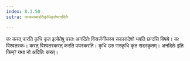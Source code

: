 ```yaml
---
index: 8.3.50
sutra: कःकरत्करतिकृधिकृतेष्वनदितेः

---
```

कः करत् करति कृधि कृत इत्येतेषु परतः अनदितेः विसर्जनीयस्य सकारादेशो भवति छन्दसि विषये। कः विश्वतस्कः। करत् विश्वतस्करत् करति पयस्करति। कृधि उरु णस्कृधि कृत सदस्कृतम्। अनदितेः इति किम्? यथा नो अदितिः करत्।